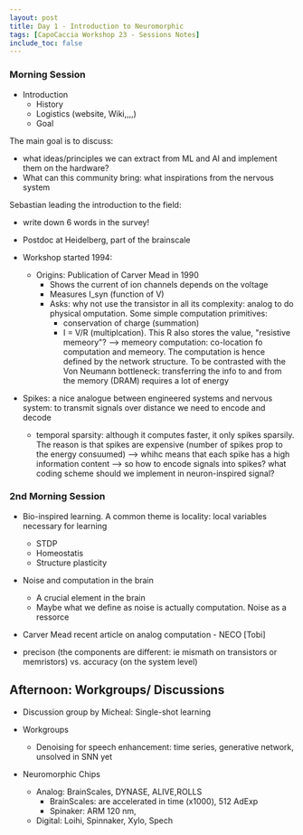 ```yaml
---
layout: post
title: Day 1 - Introduction to Neuromorphic
tags: [CapoCaccia Workshop 23 - Sessions Notes]
include_toc: false
---
```


### Morning Session 

- Introduction
    - History
    - Logistics (website, Wiki,,,,)
    - Goal

The main goal is to discuss:
- what ideas/principles we can extract from ML and AI and implement them on the hardware?
- What can this community bring: what inspirations from the nervous system



Sebastian leading the introduction to the field:
- write down 6 words in the survey!
- Postdoc at Heidelberg, part of the brainscale 
- Workshop started 1994:
    - Origins: Publication of Carver Mead in 1990
        - Shows the current of ion channels depends on the voltage
        - Measures I_syn (function of V)
        - Asks: why not use the transistor in all its complexity: analog to do physical omputation. Some simple computation primitives:
            - conservation of charge (summation)
            - I = V/R (multiplcation). This R also stores the value, "resistive memeory"? --> memeory computation: co-location fo computation and memeory. The computation is hence defined by the network structure. To be contrasted with the Von Neumann bottleneck: transferring the info to and from the memory (DRAM) requires a lot of energy

- Spikes:  a nice analogue between engineered systems and nervous system: to transmit signals over distance we need to encode and decode 
    - temporal sparsity: although it computes faster, it only spikes sparsily. The reason is that spikes are expensive (number of spikes prop to the energy consuumed) --> whihc means that each spike has a high information content --> so how to encode signals into spikes? what coding scheme should we implement in neuron-inspired signal?




### 2nd Morning Session 
- Bio-inspired learning. A common theme is locality: local variables necessary for learning
    - STDP
    - Homeostatis
    - Structure plasticity


- Noise and computation in the brain
    
    - A crucial element in the brain 
    - Maybe what we define as noise is actually computation. Noise as a ressorce

- Carver Mead recent article on analog computation - NECO [Tobi]
- precison (the components are different: ie mismath on transistors or memristors) vs. accuracy (on the system level)



## Afternoon: Workgroups/ Discussions

- Discussion group by Micheal: Single-shot learning

- Workgroups
    - Denoising for speech enhancement: time series, generative network, unsolved in SNN yet


- Neuromorphic Chips
    - Analog: BrainScales, DYNASE, ALIVE,ROLLS
        - BrainScales: are accelerated in time (x1000), 512 AdExp
        - Spinaker: ARM 120 nm, 
    - Digital: Loihi, Spinnaker, Xylo, Spech
